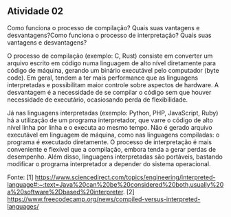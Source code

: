 ## Atividade 02
Como funciona o processo de compilação? Quais suas vantagens e desvantagens?Como funciona o processo de interpretação? Quais suas vantagens e desvantagens?

O processo de compilação (exemplo: C, Rust) consiste em converter um arquivo escrito em código numa linguagem de alto nível diretamente para código de máquina, gerando um binário executável pelo computador (byte code). Em geral, tendem a ter mais performance que as linguagens interpretadas e possibilitam maior controle sobre aspectos de hardware. A desvantagem é a necessidade de se compilar o código sem que houver necessidade de executário, ocasiosando perda de flexibilidade.

Já nas linguagens interpretadas (exemplo: Python, PHP, JavaScript, Ruby) há a utilização de um programa interpretador, que varre o código de alto nível linha por linha e o executa ao mesmo tempo. Não é gerado arquivo executável em linguagem de máquina, como nas linguagens compiladas: o programa é executado diretamente. O processo de interpretação é mais conveniente e flexível que a compilação, embora tenda a gerar perdas de desempenho. Além disso, linguagens interpretadas são portáveis, bastando modificar o programa interpretador a depender do sistema operacional.

Fonte:
[1] https://www.sciencedirect.com/topics/engineering/interpreted-language#:~:text=Java%20can%20be%20considered%20both,usually%20a%20software%2Dbased%20interpreter.
[2] https://www.freecodecamp.org/news/compiled-versus-interpreted-languages/